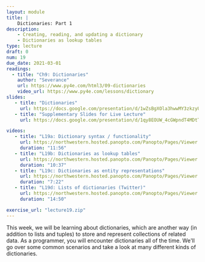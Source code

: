 ```yaml
---
layout: module
title: |
    Dictionaries: Part 1
description: 
    - Creating, reading, and updating a dictionary
    - Dictionaries as lookup tables
type: lecture
draft: 0
num: 19
due_date: 2021-03-01
readings:
  - title: "Ch9: Dictionaries"
    author: "Severance"
    url: https://www.py4e.com/html3/09-dictionaries
    video_url: https://www.py4e.com/lessons/dictionary
slides: 
   - title: "Dictionaries"
     url: https://docs.google.com/presentation/d/1wZsBgXOla3hwwMY3zkzyUrSiO37VT4ey0kYvVzTnkqM/edit#slide=id.g4e7dec3a27_0_65
   - title: "Supplementary Slides for Live Lecture"
     url: https://docs.google.com/presentation/d/1qy8EOUW_4cGWpndT4MDtTSV0SsxNp4vHlYAGlLsAiR8/edit?usp=sharing

videos:
   - title: "L19a: Dictionary syntax / functionality"
     url: https://northwestern.hosted.panopto.com/Panopto/Pages/Viewer.aspx?id=88b74448-a6b3-4a06-a3bd-aca00006208d
     duration: "11:56"
   - title: "L19b: Dictionaries as lookup tables"
     url: https://northwestern.hosted.panopto.com/Panopto/Pages/Viewer.aspx?id=4735aa8a-9c37-4d8f-9928-aca00006220b
     duration: "10:37"
   - title: "L19c: Dictionaries as entity representations"
     url: https://northwestern.hosted.panopto.com/Panopto/Pages/Viewer.aspx?id=1a2414bf-10ce-4c57-a7f6-aca0000620fe
     duration: "7:22"
   - title: "L19d: Lists of dictionaries (Twitter)"
     url: https://northwestern.hosted.panopto.com/Panopto/Pages/Viewer.aspx?id=77d681df-6085-406f-8ce1-aca0000621a2
     duration: "14:50"

exercise_url: "lecture19.zip"
---
```


This week, we will be learning about dictionaries, which are another way (in addition to lists and tuples) to store and represent collections of related data. As a programmer, you will encounter dictionaries all of the time. We'll go over some common scenarios and take a look at many different kinds of dictionaries.
